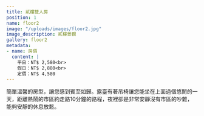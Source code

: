 ```yaml
---
title: 貳樓雙人房
position: 1
name: floor2
image: "/uploads/images/floor2.jpg"
image_description: 貳樓景觀
gallery: floor2
metadata:
- name: 房價
  content: |
    平日：NT$ 2,580<br>
    假日：NT$ 2,880<br>
    定價：NT$ 4,580
---
```


簡單溫馨的房型，讓您感到賓至如歸。露臺有著吊椅讓您能坐在上面過個悠閒的一天，距離熱鬧的市區約走路10分鐘的路程，夜裡卻是非常安靜沒有市區的吵雜，能夠安靜的休息放鬆。
